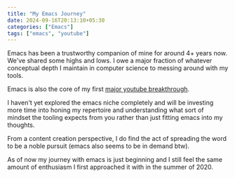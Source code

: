 ```yaml
---
title: "My Emacs Journey"
date: 2024-09-16T20:13:10+05:30
categories: ["Emacs"]
tags: ["emacs", "youtube"]
---
```


Emacs has been a trustworthy companion of mine for around 4+ years now. We've shared some highs and lows. I owe a major fraction of whatever conceptual depth I maintain in computer science to messing around with my tools.  

Emacs is also the core of my first [major youtube breakthrough](https://youtu.be/UwfYn9lTm74).  

I haven't yet explored the emacs niche completely and will be investing more time into honing my repertoire and understanding what sort of mindset the tooling expects from you rather than just fitting emacs into my thoughts.  

From a content creation perspective, I do find the act of spreading the word to be a noble pursuit (emacs also seems to be in demand btw).  

As of now my journey with emacs is just beginning and I still feel the same amount of enthusiasm I first approached it with in the summer of 2020.  

